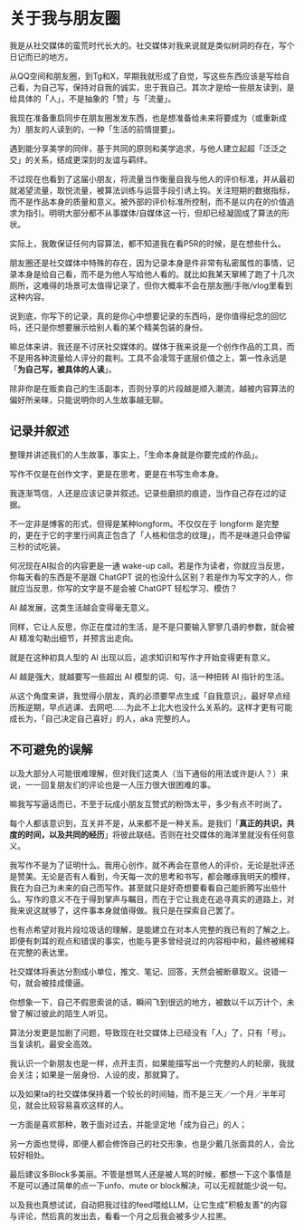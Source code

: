# 关于我与朋友圈

我是从社交媒体的蛮荒时代长大的。社交媒体对我来说就是类似树洞的存在，写个日记而已的地方。

从QQ空间和朋友圈，到Tg和X，早期我就形成了自觉，写这些东西应该是写给自己看，为自己写，保持对自我的诚实，忠于我自己。其次才是给一些朋友读到，是给具体的「人」，不是抽象的「赞」与「流量」。

我现在准备重启同步在朋友圈发发东西，也是想准备给未来将要成为（或重新成为）朋友的人读到的，一种「生活的前情提要」。

遇到能分享美学的同伴，基于共同的原则和美学追求，与他人建立起超「泛泛之交」的关系，结成更深刻的友谊与羁绊。

不过现在也看到了这届小朋友，将流量当作衡量自我与他人的评价标准，并从最初就渴望流量，取悦流量，被算法训练与运营手段引诱上钩。关注短期的数据指标，而不是作品本身的质量和意义。被外部的评价标准所控制，而不是以内在的价值追求为指引。明明大部分都不从事媒体/自媒体这一行，但却已经凝固成了算法的形状。

实际上，我敢保证任何内容算法，都不知道我在看P5R的时候，是在想些什么。

朋友圈还是社交媒体中特殊的存在，因为记录本身是件非常有私密属性的事情，记录本身是给自己看，而不是为他人写给他人看的。就比如我某天窜稀了跑了十几次厕所，这难得的场景可太值得记录了，但你大概率不会在朋友圈/手账/vlog里看到这种内容。

说到底，你写下的记录，真的是你心中想要记录的东西吗，是你值得纪念的回忆吗，还只是你想要展示给别人看的某个精美包装的身份。

嘛总体来讲，我还是不讨厌社交媒体的。媒体于我来说是一个创作作品的工具，而不是用各种流量给人评分的裁判。工具不会凌驾于底层价值之上，第一性永远是「**为自己写，被具体的人读**」。

除非你是在贩卖自己的生活副本，否则分享的片段越是顺入潮流，越被内容算法的偏好所亲睐，只能说明你的人生故事越无聊。

## 记录并叙述

整理并讲述我们的人生故事，事实上，「生命本身就是你要完成的作品」。

写作不仅是在创作文字，更是在思考，更是在书写生命本身。

我逐渐笃信，人还是应该记录并叙述。记录些磨损的痕迹，当作自己存在过的证据。

不一定非是博客的形式，但得是某种longform。不仅仅在于 longform 是完整的，更在于它的字里行间真正包含了「人格和信念的纹理」，而不是味道只会停留三秒的试吃装。

何况现在AI拟合的内容更是一通 wake-up call。若是作为读者，你就应当反思，你每天看的东西是不是跟 ChatGPT 说的也没什么区别？若是作为写文字的人，你就应当反思，你写的文字是不是会被 ChatGPT 轻松学习、模仿？

AI 越发展，这类生活越会变得毫无意义。

同样，它让人反思，你正在度过的生活，是不是只要输入寥寥几语的参数，就会被 AI 精准勾勒出细节，并预言出走向。

就是在这种初具人型的 AI 出现以后，追求知识和写作才开始变得更有意义。

AI 越是强大，就越要写一些超出 AI 模型的词、句，活一种扭转 AI 指针的生活。

从这个角度来讲，我觉得小朋友，真的必须要早点生成「自我意识」，最好早点经历叛逆期，早点逃课、去网吧……为此不上北大也没什么关系的。这样才更有可能成长为，「自己决定自己喜好」的人，aka 完整的人。

## 不可避免的误解

以及大部分人可能很难理解，但对我们这类人（当下通俗的用法或许是i人？）来说，一一回复朋友们的评论也是一人压力很大很困难的事。

嘛我写写逼话而已，不至于玩成小朋友互赞式的粉饰太平，多少有点不时尚了。

每个人都该意识到，互关并不是，从来都不是一种关系。是我们「**真正的共识，共度的时间，以及共同的经历**」将彼此联结。否则在社交媒体的海洋里就没有任何意义。

我写作不是为了证明什么。我用心创作，就不再会在意他人的评价，无论是批评还是赞美。无论是否有人看到，今天每一次的思考和书写，都会雕琢我明天的模样，我在为自己为未来的自己而写作。甚至就只是好奇想要看看自己能折腾写出些什么。写作的意义不在于得到掌声与瞩目，而在于它让我走在追寻真实的道路上，对我来说这就够了，这件事本身就值得做。我只是在探索自己罢了。

也有点希望对我片段垃圾话的理解，是能建立在对本人完整的我已有的了解之上。即便有刺耳的观点和错误的事实，也能与更多曾经说过的内容相中和，最终被稀释在完整的表达里。

社交媒体将表达分割成小单位，推文、笔记、回答，天然会被断章取义。说错一句，就会被挂成傻逼。

你想象一下，自己不假思索说的话，瞬间飞到很远的地方，被数以千以万计个，未曾了解过彼此的陌生人听见。

算法分发更是加剧了问题，导致现在社交媒体上已经没有「人」了，只有「号」。当复读机，最安全高效。

我认识一个新朋友也是一样，点开主页，如果能描写出一个完整的人的轮廓，我就会关注；如果是一层身份、人设的皮，那就算了。

以及如果ta的社交媒体保持着一个较长的时间轴，而不是三天／一个月／半年可见，就会比较容易喜欢这样的人。

一方面是喜欢那种，敢于面对过去，并能坚定地「成为自己」的人；

另一方面也觉得，即便人都会修饰自己的社交形象，也是少戴几张面具的人，会比较好相处。

最后建议多Block多美丽。不管是想骂人还是被人骂的时候，都想一下这个事情是不是可以通过简单的点一下unfo、mute or block解决，可以无视就能少说一句。

以及我也真想试试，自动把我过往的feed喂给LLM，让它生成"积极友善"的内容与评论，然后真的发出去，看看一个月之后我会被多少人拉黑。
